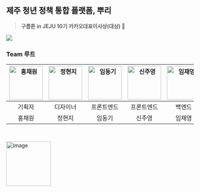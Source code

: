 ## 제주 청년 정책 통합 플랫폼, 뿌리

<!--

**Here are some ideas to get you started:**

🙋‍♀️ A short introduction - what is your organization all about?
🌈 Contribution guidelines - how can the community get involved?
👩‍💻 Useful resources - where can the community find your docs? Is there anything else the community should know?
🍿 Fun facts - what does your team eat for breakfast?
🧙 Remember, you can do mighty things with the power of [Markdown](https://docs.github.com/github/writing-on-github/getting-started-with-writing-and-formatting-on-github/basic-writing-and-formatting-syntax)
-->


> **구름톤 in JEJU 10기 카카오대표이사상(대상) 🥇**

<img src="https://github.com/9OORMTHON-PPOORI/.github/assets/55044278/b7f40c50-7a80-4587-9d2b-75beff8fed36">

### Team 루트

| <img src="https://github.com/9OORMTHON-PPOORI/.github/assets/55044278/c46cf201-fe35-4983-80c8-13a93140ad78" width=90px alt="홍채원"/>  | <img src="https://github.com/9OORMTHON-PPOORI/.github/assets/55044278/a622672b-cef8-4993-a65f-20fbc614106a" width=90px alt="정현지"/>  | <img src="https://github.com/9OORMTHON-PPOORI/.github/assets/55044278/b5606888-f8df-4fda-88d5-d79a9e97b771" width=90px alt="임동기"/>  | <img src="https://github.com/9OORMTHON-PPOORI/.github/assets/55044278/773330f6-d6d9-44c5-a3eb-1b0e3f773fa2" width=90px alt="신주영"/>  | <img src="https://github.com/9OORMTHON-PPOORI/.github/assets/55044278/f1a0ac30-b251-4d62-9877-5a87be0cac92" width=90px alt="임재영"/>  |
| :-----: | :-----: | :-----: | :-----: | :-----: |
| 기획자 | 디자이너 | 프론트엔드 | 프론트엔드 | 백엔드 |
| 홍채원 | 정현지 | 임동기 | 신주영 | 임재영 |

<br>

[<img width="120" alt="image" src="https://github.com/9OORMTHON-PPOORI/.github/assets/55044278/422ed2c1-9c8b-4a8f-b77e-1b2b4d45132f">](https://9oormthon.goorm.io/e297a8bc-e157-40e1-8816-888afc98251b)

